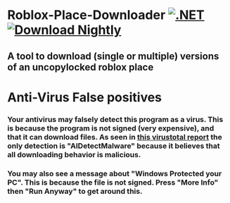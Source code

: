 # Roblox-Place-Downloader [![.NET](https://github.com/LockpickInteractive/Roblox-Place-Downloader/actions/workflows/dotnet.yml/badge.svg)](https://github.com/LockpickInteractive/Roblox-Place-Downloader/actions/workflows/dotnet.yml) [![Download Nightly](https://img.shields.io/badge/download-nightly-purple)](https://nightly.link/LockpickInteractive/Roblox-Place-Downloader/workflows/dotnet/main/Roblox-Place-Downloader.zip)
## A tool to download (single or multiple) versions of an uncopylocked roblox place
# Anti-Virus False positives
### Your antivirus may falsely detect this program as a virus. This is because the program is not signed (very expensive), and that it can download files. As seen in [this virustotal report](https://www.virustotal.com/gui/file/6516a1552920a8f3fcf8ce5d26d69d00f89b8dab97867d9a41936403990abc97) the only detection is "AIDetectMalware" because it believes that all downloading behavior is malicious. 
### You may also see a message about "Windows Protected your PC". This is because the file is not signed. Press "More Info" then "Run Anyway" to get around this.
